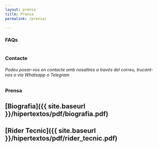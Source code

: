 ```yaml
---
layout: prensa
title: Prensa
permalink: /prensa/

---
```


### FAQs

```

```

### Contacte
###### Podeu posar-vos en contacte amb nosaltres a través del correu, trucant-nos o vía Whatsapp o Telegram


### Prensa

## [Biografia]({{ site.baseurl }}/hipertextos/pdf/biografia.pdf)
## [Rider Tecnic]({{ site.baseurl }}/hipertextos/pdf/rider_tecnic.pdf)


